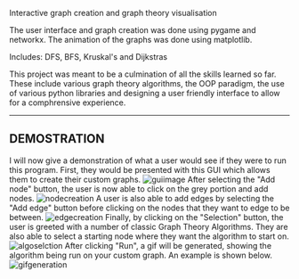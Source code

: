 Interactive graph creation and graph theory visualisation

The user interface and graph creation was done using pygame and networkx. The animation of the graphs was done using matplotlib.

Includes: DFS, BFS, Kruskal's and Dijkstras

This project was meant to be a culmination of all the skills learned so far. These include various graph theory algorithms, the OOP paradigm, the use of various python libraries and designing a user friendly interface to allow for a comphrensive experience.

------------
DEMOSTRATION
------------

I will now give a demonstration of what a user would see if they were to run this program.
First, they would be presented with this GUI which allows them to create their custom graphs.
![guiimage](https://i.imgur.com/vJp6bDZ.png)
After selecting the "Add node" button, the user is now able to click on the grey portion and add nodes.
![nodecreation](https://i.imgur.com/l4kVIA6.png)
A user is also able to add edges by selecting the "Add edge" button before clicking on the nodes that they want to edge to be between.
![edgecreation](https://i.imgur.com/w4qoTRD.png)
Finally, by clicking on the "Selection" button, the user is greeted with a number of classic Graph Theory Algorithms. They are also able to select a starting node where they want the algorithm to start on.
![algoselction](https://i.imgur.com/cgKW9r0.png)
After clicking "Run", a gif will be generated, showing the algorithm being run on your custom graph. An example is shown below.
![gifgeneration](https://i.imgur.com/qiCHWRH.gif)
